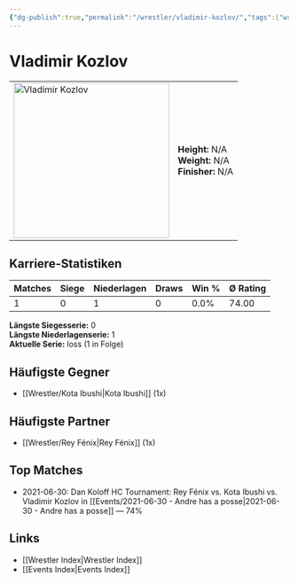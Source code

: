 ```yaml
---
{"dg-publish":true,"permalink":"/wrestler/vladimir-kozlov/","tags":["wrestler"],"noteIcon":"","created":"2025-08-11T09:33:21.758+02:00"}
---
```



# Vladimir Kozlov

<table>
<tr>
<td><img src="Vladimir Kozlov.png" width="280" alt="Vladimir Kozlov"></td>
<td>
<b>Height:</b> N/A<br>
<b>Weight:</b> N/A<br>
<b>Finisher:</b> N/A<br>
</td>
</tr>
</table>

## Karriere-Statistiken

| Matches | Siege | Niederlagen | Draws | Win % | Ø Rating |
|---------|-------|-------------|-------|-------|-----------|
| 1 | 0 | 1 | 0 | 0.0% | 74.00 |

**Längste Siegesserie:** 0<br>**Längste Niederlagenserie:** 1<br>**Aktuelle Serie:** loss (1 in Folge)


## Häufigste Gegner
- [[Wrestler/Kota Ibushi\|Kota Ibushi]] (1x)

## Häufigste Partner
- [[Wrestler/Rey Fénix\|Rey Fénix]] (1x)

## Top Matches
- 2021-06-30: Dan Koloff HC Tournament: Rey Fénix vs. Kota Ibushi vs. Vladimir Kozlov in [[Events/2021-06-30 - Andre has a posse\|2021-06-30 - Andre has a posse]] — 74%

## Links
- [[Wrestler Index\|Wrestler Index]]
- [[Events Index\|Events Index]]
